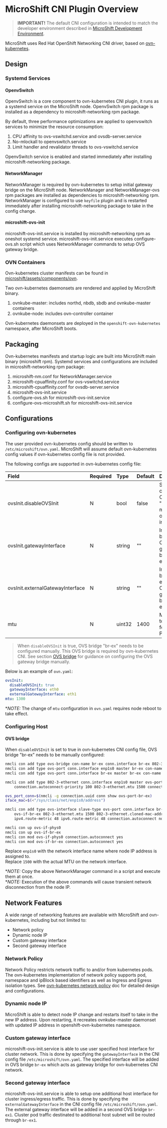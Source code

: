 # MicroShift CNI Plugin Overview

> **IMPORTANT!** The default CNI configuration is intended to match the developer environment described in [MicroShift Development Environment](./devenv_setup.md).

MicroShift uses Red Hat OpenShift Networking CNI driver, based on [ovn-kubernetes](https://github.com/ovn-org/ovn-kubernetes.git).

## Design

### Systemd Services

#### OpenvSwitch

OpenvSwitch is a core component to ovn-kubernetes CNI plugin, it runs as a systemd service on the MicroShift node.
OpenvSwitch rpm package is installed as a dependency to microshift-networking rpm package.

By default, three performance optimizations are applied to openvswitch services to minimize the resource consumption:

1. CPU affinity to ovs-vswitchd.service and ovsdb-server.service
2. No-mlockall to openvswitch.service
3. Limit handler and revalidator threads to ovs-vswitchd.service

OpenvSwitch service is enabled and started immediately after installing microshift-networking package.

#### NetworkManager

NetworkManager is required by ovn-kubernetes to setup initial gateway bridge on the MicroShift node.
NetworkManager and NetworkManager-ovs rpm packages are installed as dependencies to microshift-networking rpm.
NetworkManager is configured to use `keyfile` plugin and is restarted immediately after installing microshift-networking package to take in the config change.

#### microshift-ovs-init

microshift-ovs-init.service is installed by microshift-networking rpm as oneshot systemd service.
microshift-ovs-init.service executes configure-ovs.sh script which uses NetworkManager commands to setup OVS gateway bridge.

### OVN Containers

Ovn-kubernetes cluster manifests can be found in [microshift/assets/components/ovn](../assets/components/ovn).

Two ovn-kubernetes daemonsets are rendered and applied by MicroShift binary.

1. ovnkube-master: includes northd, nbdb, sbdb and ovnkube-master containers
2. ovnkube-node: includes ovn-controller container

Ovn-kubernetes daemonsets are deployed in the `openshift-ovn-kubernetes` namespace, after MicroShift boots.

## Packaging

Ovn-kubernetes manifests and startup logic are built into MicroShift main binary (microshift rpm).
Systemd services and configurations are included in microshift-networking rpm package:
1. microshift-nm.conf for NetworkManager.service
2. microshift-cpuaffinity.conf for ovs-vswitchd.service
3. microshift-cpuaffinity.conf for ovsdb-server.service
4. microshift-ovs-init.service
5. configure-ovs.sh for microshift-ovs-init.service
6. configure-ovs-microshift.sh for microshift-ovs-init.service

## Configurations

### Configuring ovn-kubernetes

The user provided ovn-kubernetes config should be written to `/etc/microshift/ovn.yaml`.
MicroShift will assume default ovn-kubernetes config values if ovn-kubernetes config file is not provided.

The following configs are supported in ovn-kubernetes config file:

|Field                            |Required |Type    |Default |Description                                                       |Example|
|:--------------------------------|:--------|:-------|:-------|:-----------------------------------------------------------------|:------|
|ovsInit.disableOVSInit           |N        |bool    |false   |Skip configuring OVS bridge "br-ex" in microshift-ovs-init.service|true   |
|ovsInit.gatewayInterface         |N        |string  |""      |Interface to be added in OVS gateway bridge "br-ex"               |eth0   |
|ovsInit.externalGatewayInterface |N        |string  |""      |Interface to be added in external OVS gateway bridge "br-ex1"     |eth1   |
|mtu                              |N        |uint32  |1400    |MTU value to be used for the Pods                                 |1300   |

> When `disableOVSInit` is true, OVS bridge "br-ex" needs to be configured manually. This OVS bridge is required by ovn-kubernetes CNI. See section [OVS bridge](#ovs-bridge) for guidance on configuring the OVS gateway bridge manually.

Below is an example of `ovn.yaml`:

```yaml
ovsInit:
  disableOVSInit: true
  gatewayInterface: eth0
  externalGatewayInterface: eth1
mtu: 1300
```
**NOTE:* The change of `mtu` configuration in `ovn.yaml` requires node reboot to take effect. <br>

### Configuring Host

#### OVS bridge

When `disableOVSInit` is set to true in ovn-kubernetes CNI config file, OVS bridge "br-ex" needs to be manually configured:

```bash
nmcli con add type ovs-bridge con-name br-ex conn.interface br-ex 802-3-ethernet.mtu 1500 connection.autoconnect no
nmcli con add type ovs-port conn.interface enp1s0 master br-ex con-name ovs-port-phys0 connection.autoconnect no
nmcli con add type ovs-port conn.interface br-ex master br-ex con-name ovs-port-br-ex connection.autoconnect no

nmcli con add type 802-3-ethernet conn.interface enp1s0 master ovs-port-phys0 con-name ovs-if-phys0 \
	connection.autoconnect-priority 100 802-3-ethernet.mtu 1500 connection.autoconnect no

ovs_port_conn=$(nmcli -g connection.uuid conn show ovs-port-br-ex)
iface_mac=$(<"/sys/class/net/enp1s0/address")

nmcli con add type ovs-interface slave-type ovs-port conn.interface br-ex master "$ovs_port_conn" con-name \
	ovs-if-br-ex 802-3-ethernet.mtu 1500 802-3-ethernet.cloned-mac-address ${iface_mac} \
	ipv4.route-metric 48 ipv6.route-metric 48 connection.autoconnect no

nmcli con up ovs-if-phys0
nmcli con up ovs-if-br-ex
nmcli con mod ovs-if-phys0 connection.autoconnect yes
nmcli con mod ovs-if-br-ex connection.autoconnect yes
```

Replace `enp1s0` with the network interface name where node IP address is assigned to. <br>
Replace `1500` with the actual MTU on the network interface. <br>

**NOTE:* Copy the above NetworkManager command in a script and execute them at once. <br>
**NOTE:* Execution of the above commands will cause transient network disconnection from the node IP. <br>

[comment]: # (TODO: replace OVS commands with nmcli which can be easily installed under /etc)

## Network Features

A wide range of networking features are available with MicroShift and ovn-kubernetes, including but not limited to:

* Network policy
* Dynamic node IP
* Custom gateway interface
* Second gateway interface

### Network Policy

Network Policy restricts network traffic to and/or from kubernetes pods.
The ovn-kubernetes implementation of network policy supports pod, namespace and ipBlock based identifiers as well as Ingress and Egress isolation types.
See [ovn-kubernetes network policy](https://github.com/ovn-org/ovn-kubernetes/blob/master/docs/network-policy.md) doc for detailed design and configurations.

### Dynamic node IP

MicroShift is able to detect node IP change and restarts itself to take in the new IP address.
Upon restarting, it recreates ovnkube-master daemonset with updated IP address in openshift-ovn-kubernetes namespace.

### Custom gateway interface

microshift-ovs-init.service is able to use user specified host interface for cluster network.
This is done by specifying the `gatewayInterface` in the CNI config file `/etc/microshift/ovn.yaml`.
The specified interface will be added in OVS bridge `br-ex` which acts as gateway bridge for ovn-kubernetes CNI network.

### Second gateway interface

microshift-ovs-init.service is able to setup one additional host interface for cluster ingress/egress traffic.
This is done by specifying the `externalGatewayInterface` in the CNI config file `/etc/microshift/ovn.yaml`.
The external gateway interface will be added in a second OVS bridge `br-ex1`. Cluster pod traffic destinated to additional host subnet will be routed through `br-ex1`.
